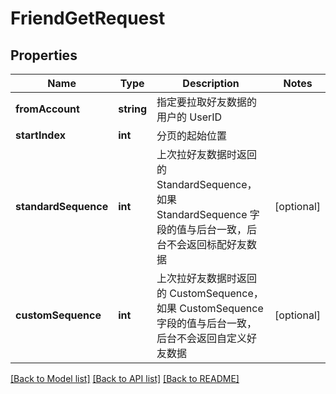 # FriendGetRequest

## Properties
Name | Type | Description | Notes
------------ | ------------- | ------------- | -------------
**fromAccount** | **string** | 指定要拉取好友数据的用户的 UserID | 
**startIndex** | **int** | 分页的起始位置 | 
**standardSequence** | **int** | 上次拉好友数据时返回的 StandardSequence，如果 StandardSequence 字段的值与后台一致，后台不会返回标配好友数据 | [optional] 
**customSequence** | **int** | 上次拉好友数据时返回的 CustomSequence，如果 CustomSequence 字段的值与后台一致，后台不会返回自定义好友数据 | [optional] 

[[Back to Model list]](../README.md#documentation-for-models) [[Back to API list]](../README.md#documentation-for-api-endpoints) [[Back to README]](../README.md)


